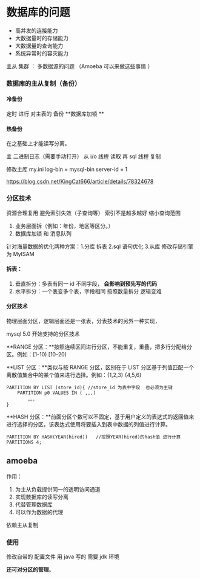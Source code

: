 # 数据库的问题

- 高并发的连接能力
- 大数据量时的存储能力
- 大数据量的查询能力
- 系统异常时的容灾能力

主从 集群 ： 多数据源的问题 （Amoeba 可以来做这些事情 ）

### 数据库的主从复制（备份）

#### 冷备份

定时 进行 对主表的 备份 **数据库加锁 **

#### 热备份

在之基础上才能读写分离。

主 二进制日志（需要手动打开） 从 i/o 线程 读取 再 sql 线程 复制

修改主库 my.ini log-bin = mysql-bin server-id = 1

https://blog.csdn.net/KingCat666/article/details/78324678

### 分区技术

资源合理复用 避免索引失效（子查询等） 索引不是越多越好 缩小查询范围

1. 业务层面拆（例如：年份，地区等区分。）
2. 数据库加锁 和 消息队列

针对海量数据的优化两种方案：1.分库 拆表 2.sql 语句优化 3.从库 修改存储引擎为 MyISAM

#### 拆表：

1. 垂直拆分：多表有同一 id 不同字段， **会影响到预先写的代码**
2. 水平拆分：一个表变多个表，字段相同 按照数量拆分 逻辑变难

#### 分区技术

物理层面分区，逻辑层面还是一张表，分表技术的另外一种实现，

mysql 5.0 开始支持的分区技术

**RANGE 分区：**按照连续区间进行分区，不能重复，重叠，把多行分配给分区。例如：[1-10) [10-20)

**LIST 分区：**类似与按 RANGE 分区，区别在于 LIST 分区基于列值匹配一个离散值集合中的某个值来进行选择。例如：{1,2,3} {4,5,6}

    PARTITION BY LIST (store_id){ //store_id 为表中字段  也必须为主键
        PARTITION p0 VALUES IN ( ,,,)
            。。。
    }

**HASH 分区：**前面分区个数可以不固定，基于用户定义的表达式的返回值来进行选择的分区，该表达式使用将要插入到表中数据的列值进行计算。

    PARTITION BY HASH(YEAR(hired))   //按照YEAR(hired)的hash值 进行计算
    PARTITIONS 4;

## amoeba

作用：

1. 为主从负载提供同一的透明访问通道
2. 实现数据库的读写分离
3. 代替管理数据库
4. 可以作为数据的代理

依赖主从复制

### 使用

修改自带的 配置文件 用 java 写的 需要 jdk 环境

**还可对分区的管理**。
